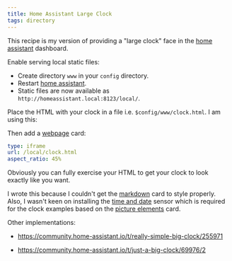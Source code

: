 ```yaml
---
title: Home Assistant Large Clock
tags: directory
---
```

This recipe is my version of providing a "large clock" face in the
[home assistant][ha] dashboard.

Enable serving local static files:

- Create directory `www` in your `config` directory.
- Restart [home assistant][ha].
- Static files are now available as `http://homeassistant.local:8123/local/`.

Place the HTML with your clock in a file i.e. `$config/www/clock.html`.
I am using this:

<script src="https://tortugalabs.github.io/embed-like-gist/embed.js?style=github&showBorder=on&showLineNumbers=on&showFileMeta=on&showCopy=on&fetchFromJsDelivr=on&target=https://github.com/alejandroliu/0ink.net/blob/master/snippets/hassio/clock.html"></script>

Then add a [webpage](https://www.home-assistant.io/dashboards/iframe/) card:

```yaml
type: iframe
url: /local/clock.html
aspect_ratio: 45%
```

Obviously you can fully exercise your HTML to get your clock to look
exactly like you want.

I wrote this because I couldn't get the
[markdown](https://www.home-assistant.io/dashboards/markdown/) card
to style properly.  Also, I wasn't keen on installing the 
[time and date](https://www.home-assistant.io/integrations/time_date/)
sensor which is required for the clock examples based on the
[picture elements](https://www.home-assistant.io/dashboards/picture-elements/)
card.

Other implementations:

- https://community.home-assistant.io/t/really-simple-big-clock/255971
- https://community.home-assistant.io/t/just-a-big-clock/69976/2


  [ha]: https://home-assistant.io/
